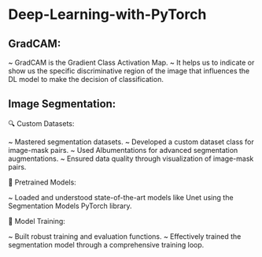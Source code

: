 # Deep-Learning-with-PyTorch

## GradCAM:
~ GradCAM is the Gradient Class Activation Map. 
~ It helps us to indicate or show us the specific discriminative region of the image that influences the DL model to make the decision of classification.

## Image Segmentation:

🔍 Custom Datasets:

~ Mastered segmentation datasets.
~ Developed a custom dataset class for image-mask pairs.
~ Used Albumentations for advanced segmentation augmentations.
~ Ensured data quality through visualization of image-mask pairs.

🧠 Pretrained Models:

~ Loaded and understood state-of-the-art models like Unet using the Segmentation Models PyTorch library.

🔧 Model Training:

~ Built robust training and evaluation functions.
~ Effectively trained the segmentation model through a comprehensive training loop.
